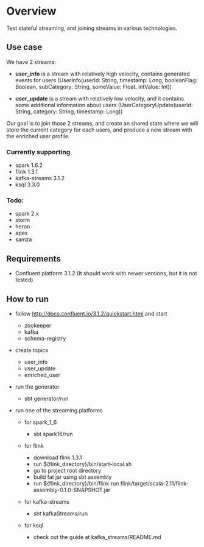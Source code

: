 # Overview


Test stateful streaming, and joining streams in various technologies.

## Use case

We have 2 streams:

* **user_info** is a stream with relatively high velocity, contains generated events for users (UserInfo(userId: String, timestamp: Long, booleanFlag: Boolean, subCategory: String, someValue: Float, intValue: Int))


* **user_update** is a stream with relatively low velocity, and it contains some additional information about users (UserCategoryUpdate(userId: String, category: String, timestamp: Long))

Our goal is to join those 2 streams, and create an shared state where we will store the current category for each users, and produce a new stream with the enriched user profile.


### Currently supporting
* spark 1.6.2
* flink 1.3.1
* kafka-streams 3.1.2
* ksql 3.3.0

### Todo:
* spark 2.x
* storm
* heron
* apex
* samza

## Requirements

* Confluent platform 3.1.2 (It should work with newer versions, but it is not tested)

## How to run

* follow http://docs.confluent.io/3.1.2/quickstart.html and start
    * zookeeper
    * kafka 
    * schema-registry
    
* create topics
    * user_info
    * user_update
    * enriched_user

* run the generator
    * sbt generator/run
    
* run one of the streaming platforms
    * for spark_1_6
        * sbt spark16/run
        
    * for flink
        * download flink 1.3.1
        * run ${flink_directory}/bin/start-local.sh
        * go to project root directory
        * build fat jar using sbt assembly
        * run ${flink_directory}/bin/flink run flink/target/scala-2.11/flink-assembly-0.1.0-SNAPSHOT.jar
        
    * for kafka-streams
        * sbt kafkaStreams/run
        
    * for ksql
        * check out the guide at kafka_streams/README.md 
        

